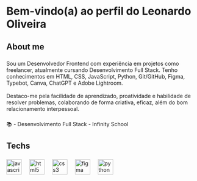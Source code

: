 <h1 align="left">Bem-vindo(a) ao perfil do Leonardo Oliveira</h1>

###

<h2 align="left">About me</h2>

###

<p align="left">Sou um Desenvolvedor Frontend com experiência em projetos como freelancer, atualmente cursando Desenvolvimento Full Stack. Tenho conhecimentos em HTML, CSS, JavaScript, Python, Git/GitHub, Figma, Typebot, Canva, ChatGPT e Adobe Lightroom.<br><br>Destaco-me pela facilidade de aprendizado, proatividade e habilidade de resolver problemas, colaborando de forma criativa, eficaz, além do bom relacionamento interpessoal.</p>

###

<p align="left">📚 - Desenvolvimento Full Stack - Infinity School</p>

###

<h2 align="left">Techs</h2>

###

<div align="left">
  <img src="https://cdn.jsdelivr.net/gh/devicons/devicon/icons/javascript/javascript-original.svg" height="40" alt="javascript logo"  />
  <img width="12" />
  <img src="https://cdn.jsdelivr.net/gh/devicons/devicon/icons/html5/html5-original.svg" height="40" alt="html5 logo"  />
  <img width="12" />
  <img src="https://cdn.jsdelivr.net/gh/devicons/devicon/icons/css3/css3-original.svg" height="40" alt="css3 logo"  />
  <img width="12" />
  <img src="https://cdn.jsdelivr.net/gh/devicons/devicon/icons/figma/figma-original.svg" height="40" alt="figma logo"  />
  <img width="12" />
  <img src="https://cdn.jsdelivr.net/gh/devicons/devicon/icons/python/python-original.svg" height="40" alt="python logo"  />
</div>

###
